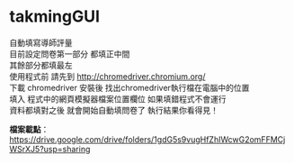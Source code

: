 # takmingGUI
自動填寫導師評量<br>
目前設定問卷第一部分 都填正中間 <br>
其餘部分都填最左<br>
使用程式前 請先到 http://chromedriver.chromium.org/<br>
下載 chromedriver 安裝後 找出chromedriver執行檔在電腦中的位置 <br>
填入 程式中的網頁模擬器檔案位置欄位 如果填錯程式不會運行<br>
資料都填對之後 就會開始自動填問卷了 執行結果你看得見！<br>

<b>檔案載點</b>：https://drive.google.com/drive/folders/1gdG5s9vugHfZhIWcwG2omFFMCjWSrXJ5?usp=sharing
